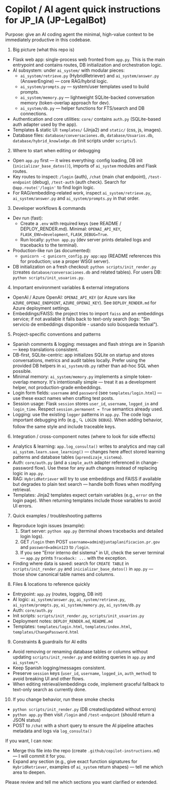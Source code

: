 # Copilot / AI agent quick instructions for JP_IA (JP-LegalBot)

Purpose: give an AI coding agent the minimal, high-value context to be immediately productive in this codebase.

1) Big picture (what this repo is)
- Flask web app: single-process web fronted from `app.py`. This is the main entrypoint and contains routes, DB initialization and orchestration logic.
- AI subsystem: under `ai_system/` with modular pieces:
  - `ai_system/retrieve.py` (HybridRetriever) and `ai_system/answer.py` (AnswerEngine) — core RAG/hybrid logic.
  - `ai_system/prompts.py` — system/user templates used to build prompts.
  - `ai_system/memory.py` — lightweight SQLite-backed conversation memory (token-overlap approach for dev).
  - `ai_system/db.py` — helper functions for FTS/search and DB connections.
- Authentication and core utilities: `core/` contains `auth.py` (SQLite-based auth adapter used by the app).
- Templates & static UI: `templates/` (Jinja2) and `static/` (css, js, images).
- Database files: `database/conversaciones.db`, `database/Usuarios.db`, `database/hybrid_knowledge.db` (init scripts under `scripts/`).

2) Where to start when editing or debugging
- Open `app.py` first — it wires everything: config loading, DB init (`inicializar_base_datos()`), imports of `ai_system` modules and Flask routes.
- Key routes to inspect: `/login` (auth), `/chat` (main chat endpoint), `/test-endpoint` (debug), `/test-auth` (auth check). Search for `@app.route('/login'` to find login logic.
- For RAG/embedding-related work, inspect `ai_system/retrieve.py`, `ai_system/answer.py` and `ai_system/prompts.py` in that order.

3) Developer workflows & commands
- Dev run (fast):
  - Create a `.env` with required keys (see README / DEPLOY_RENDER.md). Minimal: `OPENAI_API_KEY`, `FLASK_ENV=development`, `FLASK_DEBUG=True`.
  - Run locally: `python app.py` (dev server prints detailed logs and tracebacks to the terminal).
- Production-like run (as documented):
  - `gunicorn -c gunicorn_config.py app:app` (README references this for production; use a proper WSGI server).
- DB initialization on a fresh checkout: `python scripts/init_render.py` (creates `database/conversaciones.db` and related tables). For users DB: `python scripts/init_usuarios.py`.

4) Important environment variables & external integrations
- OpenAI / Azure OpenAI: `OPENAI_API_KEY` (or Azure vars like `AZURE_OPENAI_ENDPOINT`, `AZURE_OPENAI_KEY`). See `DEPLOY_RENDER.md` for Azure deployment settings.
- Embeddings/FAISS: the project tries to import `faiss` and an embeddings service; if not available it falls back to text-only search (logs: "Sin servicio de embeddings disponible - usando solo búsqueda textual").

5) Project-specific conventions and patterns
- Spanish comments & logging: messages and flash strings are in Spanish — keep translations consistent.
- DB-first, SQLite-centric: app initializes SQLite on startup and stores conversations, metrics and audit tables locally. Prefer using the provided DB helpers in `ai_system/db.py` rather than ad-hoc SQL when possible.
- Minimal memory: `ai_system/memory.py` implements a simple token-overlap memory. It's intentionally simple — treat it as a development helper, not production-grade embeddings.
- Login form fields: `username` and `password` (see `templates/login.html`) — use these exact names when crafting test posts.
- Session usage: Flask `session` stores `user_id`, `username`, `logged_in` and `login_time`. Respect `session.permanent = True` semantics already used.
- Logging: use the existing `logger` patterns in `app.py`. The code logs important debugging info (e.g., `🔍 LOGIN DEBUG`). When adding behavior, follow the same style and include traceable keys.

6) Integration / cross-component notes (where to look for side effects)
- Analytics & learning: `app.log_consulta()` writes to analytics and may call `ai_system.learn.save_learning()` — changes here affect stored learning patterns and database tables (`aprendizaje_sistema`).
- Auth: `core/auth.py` (and a `simple_auth` adapter referenced in change-password flow). Use these for any auth changes instead of replacing logic in `app.py`.
- RAG: `HybridRetriever` will try to use embeddings and FAISS if available but degrades to plain text search — handle both flows when modifying retrieval.
- Templates: Jinja2 templates expect certain variables (e.g., `error` on the login page). When returning templates include those variables to avoid UI errors.

7) Quick examples / troubleshooting patterns
- Reproduce login issues (example):
  1. Start server: `python app.py` (terminal shows tracebacks and detailed login logs).
  2. GET `/login` then POST `username=admin@juntaplanificacion.pr.gov` and `password=admin123` to `/login`.
  3. If you see "Error interno del sistema" in UI, check the server terminal — `app.py` prints `Traceback: ...` with the exception.
- Finding where data is saved: search for `CREATE TABLE` in `scripts/init_render.py` and `inicializar_base_datos()` in `app.py` — those show canonical table names and columns.

8) Files & locations to reference quickly
- Entrypoint: `app.py` (routes, logging, DB init)
- AI logic: `ai_system/answer.py`, `ai_system/retrieve.py`, `ai_system/prompts.py`, `ai_system/memory.py`, `ai_system/db.py`
- Auth: `core/auth.py`
- Init scripts: `scripts/init_render.py`, `scripts/init_usuarios.py`
- Deployment notes: `DEPLOY_RENDER.md`, `README.md`
- Templates: `templates/login.html`, `templates/index.html`, `templates/ChangePassword.html`

9) Constraints & guardrails for AI edits
- Avoid removing or renaming database tables or columns without updating `scripts/init_render.py` and existing queries in `app.py` and `ai_system/*`.
- Keep Spanish logging/messages consistent.
- Preserve `session` keys (`user_id`, `username`, `logged_in`, `auth_method`) to avoid breaking UI and other flows.
- When editing retrieval/embeddings code, implement graceful fallback to text-only search as currently done.

10) If you change behavior, run these smoke checks
- `python scripts/init_render.py` (DB created/updated without errors)
- `python app.py` then visit `/login` and `/test-endpoint` (should return a JSON status)
- POST to `/chat` with a short query to ensure the AI pipeline attaches metadata and logs via `log_consulta()`

If you want, I can now:
- Merge this file into the repo (create `.github/copilot-instructions.md`) — I will commit it for you.
- Expand any section (e.g., give exact function signatures for `HybridRetriever`, examples of `ai_system` return shapes) — tell me which area to deepen.

Please review and tell me which sections you want clarified or extended.